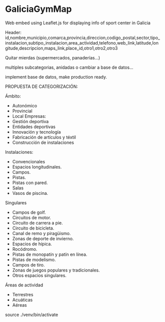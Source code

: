 # GaliciaGymMap
Web embed using Leaflet.js for displaying info of sport center in Galicia

Header: id,nombre,municipio,comarca,provincia,direccion,codigo_postal,sector,tipo_instalacion,subtipo_instalacion,area_actividad,telefono,web_link,latitude,longitude,descripcion,maps_link,place_id,otro1,otro2,otro3

Quitar mierdas (supermercados, panaderías...)

multiples subcategorias, anidadas o cambiar a base de datos...

implement base de datos, make production ready.


PROPUESTA DE CATEGORIZACIÓN:

Ámbito:
- Autonómico
- Provincial
- Local
Empresas:
- Gestión deportiva
- Entidades deportivas
- Innovación y tecnología
- Fabricación de artículos y téxtil
- Construcción de instalaciones

Instalaciones:
- Convencionales
- Espacios longitudinales.
- Campos.
- Pistas.
- Pistas con pared.
- Salas
- Vasos de piscina.

Singulares
- Campos de golf.
- Circuitos de motor.
- Circuito de carrera a pie.
- Circuito de bicicleta.
- Canal de remo y piragüismo.
- Zonas de deporte de invierno.
- Espacios de hípica.
- Rocódromo.
- Pistas de monopatín y patín en línea.
- Pistas de modelismo.
- Campos de tiro.
- Zonas de juegos populares y tradicionales.
- Otros espacios singulares.

Áreas de actividad
- Terrestres
- Acuáticas
- Aéreas



source ./venv/bin/activate